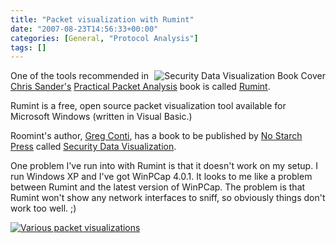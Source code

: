 ```yaml
---
title: "Packet visualization with Rumint"
date: "2007-08-23T14:56:33+00:00"
categories: [General, "Protocol Analysis"]
tags: []
---
```


<img src="/image/uploads/2007/08/securitydataviz.jpg" alt="Security Data Visualization Book Cover" align="right" />

One of the tools recommended in <a href="http://www.chrissanders.org/">Chris Sander's</a> <a href="https://www.nostarch.com/packet2.htm">Practical Packet Analysis</a> book is called <a href="http://www.rumint.org/">Rumint</a>.

Rumint is a free, open source packet visualization tool available for Microsoft Windows (written in Visual Basic.)

Roomint's author, <a href="http://www.rumint.org/gregconti/">Greg Conti</a>, has a book to be published by  <a href="http://nostarch.com/">No Starch Press</a> called <a href="http://nostarch.com/securityvisualization.htm">Security Data Visualization</a>.

One problem I've run into with Rumint is that it doesn't work on my setup. I run Windows XP and I've got WinPCap  4.0.1. It looks to me like a problem between Rumint and the latest version of WinPCap. The problem is that Rumint won't show any network interfaces to sniff, so obviously things don't work too well. ;)

<a href="/images/uploads/2007/08/rumint_panorama_lg.gif" title="Various packet visualizations"><img src="/image/uploads/2007/08/rumint_panorama_lg.gif" alt="Various packet visualizations" /></a>
